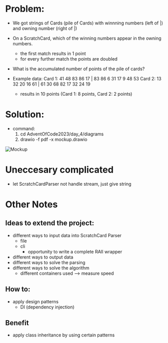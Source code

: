 # Problem:
- We got strings of Cards (pile of Cards) with winnning numbers (left of |) and owning number (right of |)
- On a ScratchCard, which of the winning numbers appear in the owning numbers.
    - the first match results in 1 point
    - for every further match the points are doubled
-  What is the accumulated number of points of the pile of cards?

- Example data: 
    Card 1: 41 48 83 86 17 | 83 86  6 31 17  9 48 53
    Card 2: 13 32 20 16 61 | 61 30 68 82 17 32 24 19

    - results in 10 points (Card 1: 8 points, Card 2: 2 points)

# Solution:

- command:
    1. cd AdventOfCode2023/day_4/diagrams
    2. drawio -f pdf -x mockup.drawio

![Mockup](../diagrams/mockup.png)

# Uneccesary complicated
- let ScratchCardParser not handle stream, just give string


# Other Notes
## Ideas to extend the project:
- different ways to input data into ScratchCard Parser
    - file
    - cli
        - opportunity to write a complete RAII wrapper
- different ways to output data
- different ways to solve the parsing
- different ways to solve the algorithm
    - different containers used --> measure speed

## How to:
- apply design patterns
    - DI (dependency injection)

## Benefit
- apply class inheritance by using certain patterns
